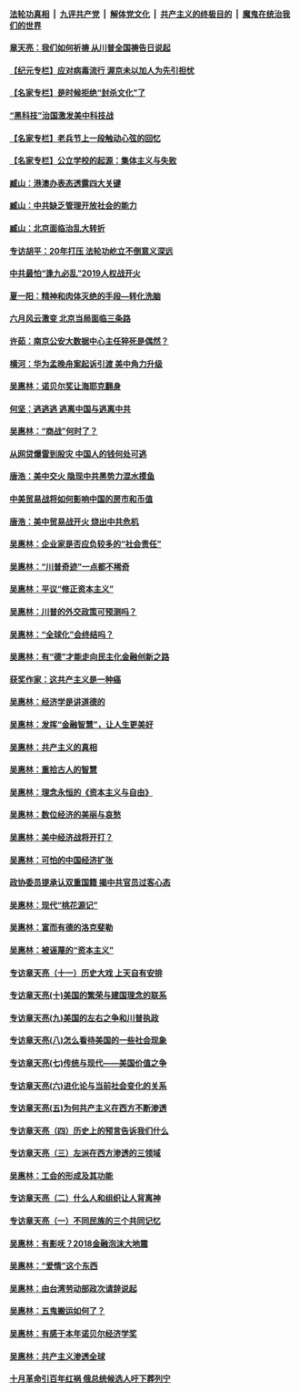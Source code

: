 ####  [法轮功真相](../../../../basic/blob/master/README.md?t=05122201) &nbsp;|&nbsp; [九评共产党](../../../../9ping.md/blob/master/README.md?t=05122201) &nbsp;|&nbsp; [解体党文化](../../../../jtdwh.md/blob/master/README.md?t=05122201)  &nbsp;|&nbsp; [共产主义的终极目的](../../../../gczydzjmd.md/blob/master/README.md?t=05122201) &nbsp;|&nbsp; [魔鬼在统治我们的世界](../../../../mgztzwmdsj.md/blob/master/README.md?t=05122201) 

#### [章天亮：我们如何祈祷 从川普全国祷告日说起](../pages/nsc423/n11944627.md?t=05122201) 

#### [【纪元专栏】应对病毒流行 渥京未以加人为先引担忧](../pages/nsc423/n11875714.md?t=05122201) 

#### [【名家专栏】是时候拒绝“封杀文化”了](../pages/nsc423/n11814093.md?t=05122201) 

#### [“黑科技”治国激发美中科技战](../pages/nsc423/n11638056.md?t=05122201) 

#### [【名家专栏】老兵节上一段触动心弦的回忆](../pages/nsc423/n11646016.md?t=05122201) 

#### [【名家专栏】公立学校的起源：集体主义与失败](../pages/nsc423/n11601833.md?t=05122201) 

#### [臧山：港澳办表态透露四大关键](../pages/nsc423/n11421628.md?t=05122201) 

#### [臧山：中共缺乏管理开放社会的能力](../pages/nsc423/n11407457.md?t=05122201) 

#### [臧山：北京面临治乱大转折](../pages/nsc423/n11406895.md?t=05122201) 

#### [专访胡平：20年打压 法轮功屹立不倒意义深远](../pages/nsc423/n11398800.md?t=05122201) 

#### [中共最怕“逢九必乱”2019人权战开火](../pages/nsc423/n11385248.md?t=05122201) 

#### [夏一阳：精神和肉体灭绝的手段—转化洗脑](../pages/nsc423/n11368250.md?t=05122201) 

#### [六月风云激变 北京当局面临三条路](../pages/nsc423/n11313668.md?t=05122201) 

#### [许茹：南京公安大数据中心主任猝死是偶然？](../pages/nsc423/n11064744.md?t=05122201) 

#### [横河：华为孟晚舟案起诉引渡 美中角力升级](../pages/nsc423/n11027230.md?t=05122201) 

#### [吴惠林：诺贝尔奖让海耶克翻身](../pages/nsc423/n10890049.md?t=05122201) 

#### [何坚：逃逃逃 逃离中国与逃离中共](../pages/nsc423/n10592891.md?t=05122201) 

#### [吴惠林：“商战”何时了？](../pages/nsc423/n10573558.md?t=05122201) 

#### [从网贷爆雷到股灾 中国人的钱何处可逃](../pages/nsc423/n10572800.md?t=05122201) 

#### [唐浩：美中交火 隐现中共黑势力混水摸鱼](../pages/nsc423/n10544040.md?t=05122201) 

#### [中美贸易战将如何影响中国的房市和币值](../pages/nsc423/n10543697.md?t=05122201) 

#### [唐浩：美中贸易战开火 烧出中共危机](../pages/nsc423/n10540126.md?t=05122201) 

#### [吴惠林：企业家是否应负较多的“社会责任”](../pages/nsc423/n10535022.md?t=05122201) 

#### [吴惠林：“川普奇迹”一点都不稀奇](../pages/nsc423/n10512808.md?t=05122201) 

#### [吴惠林：平议“修正资本主义”](../pages/nsc423/n10495724.md?t=05122201) 

#### [吴惠林：川普的外交政策可预测吗？](../pages/nsc423/n10462387.md?t=05122201) 

#### [吴惠林：“全球化”会终结吗？](../pages/nsc423/n10452838.md?t=05122201) 

#### [吴惠林：有“德”才能走向民主化金融创新之路](../pages/nsc423/n10432292.md?t=05122201) 

#### [获奖作家：这共产主义是一种癌](../pages/nsc423/n10431541.md?t=05122201) 

#### [吴惠林：经济学是讲道德的](../pages/nsc423/n10398014.md?t=05122201) 

#### [吴惠林：发挥“金融智慧”，让人生更美好](../pages/nsc423/n10375019.md?t=05122201) 

#### [吴惠林：共产主义的真相](../pages/nsc423/n10351394.md?t=05122201) 

#### [吴惠林：重拾古人的智慧](../pages/nsc423/n10337691.md?t=05122201) 

#### [吴惠林：理念永恒的《资本主义与自由》](../pages/nsc423/n10316274.md?t=05122201) 

#### [吴惠林：数位经济的美丽与哀愁](../pages/nsc423/n10292946.md?t=05122201) 

#### [吴惠林：美中经济战将开打？](../pages/nsc423/n10258825.md?t=05122201) 

#### [吴惠林：可怕的中国经济扩张](../pages/nsc423/n10219147.md?t=05122201) 

#### [政协委员提承认双重国籍 揭中共官员过客心态](../pages/nsc423/n10208809.md?t=05122201) 

#### [吴惠林：现代“桃花源记”](../pages/nsc423/n10185234.md?t=05122201) 

#### [吴惠林：富而有德的洛克斐勒](../pages/nsc423/n10142264.md?t=05122201) 

#### [吴惠林：被诬蔑的“资本主义”](../pages/nsc423/n10124816.md?t=05122201) 

#### [专访章天亮（十一）历史大戏 上天自有安排](../pages/nsc423/n10094905.md?t=05122201) 

#### [专访章天亮(十)美国的繁荣与建国理念的联系](../pages/nsc423/n10094899.md?t=05122201) 

#### [专访章天亮(九)美国的左右之争和川普执政](../pages/nsc423/n10094889.md?t=05122201) 

#### [专访章天亮(八)怎么看待美国的一些社会现象](../pages/nsc423/n10094857.md?t=05122201) 

#### [专访章天亮(七)传统与现代——美国价值之争](../pages/nsc423/n10093140.md?t=05122201) 

#### [专访章天亮(六)进化论与当前社会变化的关系](../pages/nsc423/n10092036.md?t=05122201) 

#### [专访章天亮(五)为何共产主义在西方不断渗透](../pages/nsc423/n10083620.md?t=05122201) 

#### [专访章天亮（四）历史上的预言告诉我们什么](../pages/nsc423/n10083606.md?t=05122201) 

#### [专访章天亮（三）左派在西方渗透的三领域](../pages/nsc423/n10081115.md?t=05122201) 

#### [吴惠林：工会的形成及其功能](../pages/nsc423/n10080633.md?t=05122201) 

#### [专访章天亮（二）什么人和组织让人背离神](../pages/nsc423/n10076637.md?t=05122201) 

#### [专访章天亮（一）不同民族的三个共同记忆](../pages/nsc423/n10074188.md?t=05122201) 

#### [吴惠林：有影呒？2018金融泡沫大地震](../pages/nsc423/n10040534.md?t=05122201) 

#### [吴惠林：“爱情”这个东西](../pages/nsc423/n10019423.md?t=05122201) 

#### [吴惠林：由台湾劳动部政次请辞说起](../pages/nsc423/n9979679.md?t=05122201) 

#### [吴惠林：五鬼搬运如何了？](../pages/nsc423/n9925338.md?t=05122201) 

#### [吴惠林：有感于本年诺贝尔经济学奖](../pages/nsc423/n9871883.md?t=05122201) 

#### [吴惠林：共产主义渗透全球](../pages/nsc423/n9812748.md?t=05122201) 

#### [十月革命引百年红祸 俄总统候选人吁下葬列宁](../pages/nsc423/n9810182.md?t=05122201) 

